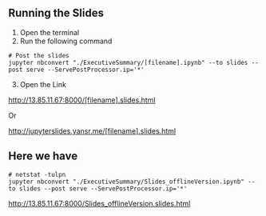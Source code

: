 ## Running the Slides

1. Open the terminal
2. Run the following command

```
# Post the slides
jupyter nbconvert "./ExecutiveSummary/[filename].ipynb" --to slides --post serve --ServePostProcessor.ip='*'
```

3. Open the Link

http://13.85.11.67:8000/[filename].slides.html

Or

http://jupyterslides.yansr.me/[filename].slides.html


## Here we have

```
# netstat -tulpn
jupyter nbconvert "./ExecutiveSummary/Slides_offlineVersion.ipynb" --to slides --post serve --ServePostProcessor.ip='*'
```
http://13.85.11.67:8000/Slides_offlineVersion.slides.html

